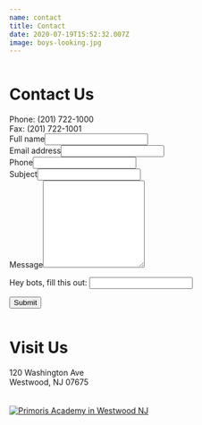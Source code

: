```yaml
---
name: contact
title: Contact
date: 2020-07-19T15:52:32.007Z
image: boys-looking.jpg
---
```


<div class="row">
  <div class="column medium-6">
    <h1>Contact Us</h1>
    Phone: (201) 722-1000<br />
    Fax: (201) 722-1001
    <form class="contact-form" name="Contact us" method="POST" netlify-honeypot="legit" data-netlify="true">
      <input type="hidden" name="form-name" value="Contact us" />
      <div class="field text name required">
        <label>Full name<input name="name" required="" type="text" value="" /></label>
      </div>
      <div class="field email required">
        <label>Email address<input name="email" required="" type="email" value="" /></label>
      </div>
      <div class="field tel">
        <label>Phone<input name="phone" type="tel" value="" /></label>
      </div>
      <div class="field text subject">
        <label>Subject<input name="subject" type="text" value="" /></label>
      </div>
      <div class="field textarea message required">
        <label>Message<textarea name="message" required="" rows="10"></textarea></label>
      </div>
      <p class="display-none">
        <label>Hey bots, fill this out: <input name="legit" /></label>
      </p>
      <input class="submit" type="submit" value="Submit">
    </form>
  </div>
  <div class="column medium-6">
    <h1>Visit Us</h1>
    120 Washington Ave<br>
    Westwood, NJ 07675<br><br><br>
    <div id="map" style="width:100%;height:350px;">
      <a href="https://www.google.com/maps/place/Primoris+Academy/@40.9926179,-74.0387749,17z/data=!3m1!4b1!4m5!3m4!1s0x89c2e57b91b82aa1:0xad394ae9fedb0ca8!8m2!3d40.9926179!4d-74.0365862?hl=en-US" target="_blank" title="Open in google maps">
        <img src="/img/map.jpg" alt="Primoris Academy in Westwood NJ">
      </a>
    </div>
  </div>
</div>
